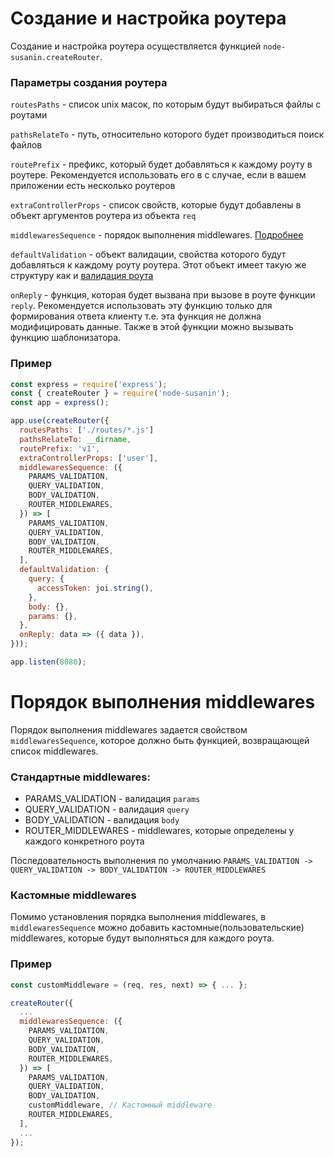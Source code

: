# Создание и настройка роутера
Создание и настройка роутера осуществляется функцией `node-susanin.createRouter`.

### Параметры создания роутера
`routesPaths` - список unix масок, по которым будут выбираться файлы с роутами

`pathsRelateTo` - путь, относительно которого будет производиться поиск файлов

`routePrefix` - префикс, который будет добавляться к каждому роуту в роутере. Рекомендуется использовать его в с случае, если в вашем приложении есть несколько роутеров

`extraControllerProps` - список свойств, которые будут добавлены в объект аргументов роутера из объекта `req`

`middlewaresSequence` - порядок выполнения middlewares. [Подробнее](#порядок-выполнения-middlewares)

`defaultValidation` - объект валидации, свойства которого будут добавляться к каждому роуту роутера. Этот объект имеет такую же структуру как и [валидация роута](router.md#Валидация)

`onReply` - функция, которая будет вызвана при вызове в роуте функции `reply`. Рекомендуется использовать эту функцию только для формирования ответа клиенту т.е. эта функция не должна модифицировать данные. Также в этой функции можно вызывать функцию шаблонизатора.

### Пример
```javascript
const express = require('express');
const { createRouter } = require('node-susanin');
const app = express();

app.use(createRouter({
  routesPaths: ['./routes/*.js']
  pathsRelateTo: __dirname,
  routePrefix: 'v1',
  extraControllerProps: ['user'],
  middlewaresSequence: ({
    PARAMS_VALIDATION,
    QUERY_VALIDATION,
    BODY_VALIDATION,
    ROUTER_MIDDLEWARES,
  }) => [
    PARAMS_VALIDATION,
    QUERY_VALIDATION,
    BODY_VALIDATION,
    ROUTER_MIDDLEWARES,
  ],
  defaultValidation: {
    query: {
      accessToken: joi.string(),
    },
    body: {},
    params: {},
  },
  onReply: data => ({ data }),
}));

app.listen(8080);
```

# Порядок выполнения middlewares
Порядок выполнения middlewares задается свойством `middlewaresSequence`, которое должно быть функцией, возвращающей список middlewares. 

### Стандартные middlewares:

* PARAMS_VALIDATION - валидация `params`
* QUERY_VALIDATION - валидация `query`
* BODY_VALIDATION - валидация `body`
* ROUTER_MIDDLEWARES - middlewares, которые определены у каждого конкретного роута

Последовательность выполнения по умолчанию `PARAMS_VALIDATION -> QUERY_VALIDATION -> BODY_VALIDATION -> ROUTER_MIDDLEWARES`

### Кастомные middlewares
Помимо установления порядка выполнения middlewares, в `middlewaresSequence` можно добавить кастомные(пользовательские) middlewares, которые будут выполняться для каждого роута.

### Пример
```javascript
const customMiddleware = (req, res, next) => { ... };

createRouter({
  ...
  middlewaresSequence: ({
    PARAMS_VALIDATION,
    QUERY_VALIDATION,
    BODY_VALIDATION,
    ROUTER_MIDDLEWARES,
  }) => [
    PARAMS_VALIDATION,
    QUERY_VALIDATION,
    BODY_VALIDATION,
    customMiddleware, // Кастомный middleware
    ROUTER_MIDDLEWARES,
  ],
  ...
});
```
